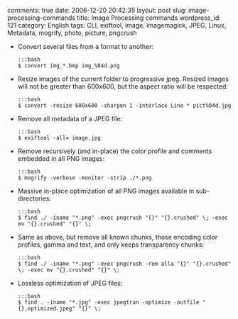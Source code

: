 comments: true
date: 2006-12-20 20:42:35
layout: post
slug: image-processing-commands
title: Image Processing commands
wordpress_id: 121
category: English
tags: CLI, exiftool, image, imagemagick, JPEG, Linux, Metadata, mogrify, photo, picture, pngcrush

  * Convert several files from a format to another:

        :::bash
        $ convert img_*.bmp img_%04d.png

  * Resize images of the current folder to progressive jpeg. Resized images will not be greater than 600x600, but the aspect ratio will be respected:

        :::bash
        $ convert -resize 600x600 -sharpen 1 -interlace Line * pict%04d.jpg

  * Remove all metadata of a JPEG file:

        :::bash
        $ exiftool -all= image.jpg

  * Remove recursively (and in-place) the color profile and comments embedded in all PNG images:

        :::bash
        $ mogrify -verbose -monitor -strip ./*.png

  * Massive in-place optimization of all PNG images available in sub-directories:

        :::bash
        $ find ./ -iname "*.png" -exec pngcrush "{}" "{}.crushed" \; -exec mv "{}.crushed" "{}" \;

  * Same as above, but remove all known chunks, those encoding color profiles, gamma and text, and only keeps transparency chunks:

        :::bash
        $ find ./ -iname "*.png" -exec pngcrush -rem alla "{}" "{}.crushed" \; -exec mv "{}.crushed" "{}" \;

  * Lossless optimization of JPEG files:

        :::bash
        $ find . -iname "*.jpg" -exec jpegtran -optimize -outfile "{}.optimized.jpeg" "{}" \;

